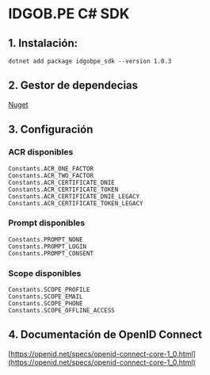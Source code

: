 # IDGOB.PE C# SDK

## 1. Instalación:

```
dotnet add package idgobpe_sdk --version 1.0.3
```

## 2. Gestor de dependecias

[Nuget](https://www.nuget.org/packages/idgobpe_sdk/)

## 3. Configuración

### ACR disponibles

```
Constants.ACR_ONE_FACTOR
Constants.ACR_TWO_FACTOR
Constants.ACR_CERTIFICATE_DNIE
Constants.ACR_CERTIFICATE_TOKEN
Constants.ACR_CERTIFICATE_DNIE_LEGACY
Constants.ACR_CERTIFICATE_TOKEN_LEGACY
```

### Prompt disponibles

```
Constants.PROMPT_NONE
Constants.PROMPT_LOGIN
Constants.PROMPT_CONSENT
```

### Scope disponibles

```
Constants.SCOPE_PROFILE
Constants.SCOPE_EMAIL
Constants.SCOPE_PHONE
Constants.SCOPE_OFFLINE_ACCESS
```

## 4. Documentación de OpenID Connect

[https://openid.net/specs/openid-connect-core-1_0.html](https://openid.net/specs/openid-connect-core-1_0.html)